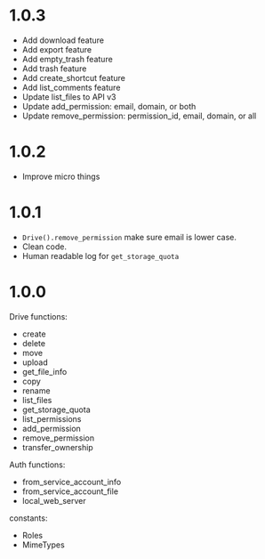# 1.0.3
- Add download feature
- Add export feature
- Add empty_trash feature
- Add trash feature
- Add create_shortcut feature
- Add list_comments feature
- Update list_files to API v3
- Update add_permission: email, domain, or both
- Update remove_permission: permission_id, email, domain, or all

# 1.0.2
- Improve micro things

# 1.0.1
- `Drive().remove_permission` make sure email is lower case.
- Clean code.
- Human readable log for `get_storage_quota`

# 1.0.0
Drive functions:
- create
- delete
- move
- upload
- get_file_info
- copy
- rename
- list_files
- get_storage_quota
- list_permissions
- add_permission
- remove_permission
- transfer_ownership

Auth functions:
- from_service_account_info
- from_service_account_file
- local_web_server

constants:
- Roles
- MimeTypes